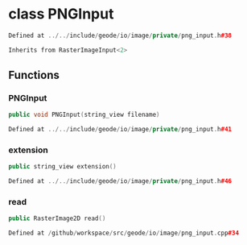 # class PNGInput

```cpp
Defined at ../../include/geode/io/image/private/png_input.h#38
```

```cpp
Inherits from RasterImageInput<2>
```



## Functions

### PNGInput

```cpp
public void PNGInput(string_view filename)
```

```cpp
Defined at ../../include/geode/io/image/private/png_input.h#41
```

### extension

```cpp
public string_view extension()
```

```cpp
Defined at ../../include/geode/io/image/private/png_input.h#46
```

### read

```cpp
public RasterImage2D read()
```

```cpp
Defined at /github/workspace/src/geode/io/image/png_input.cpp#34
```



